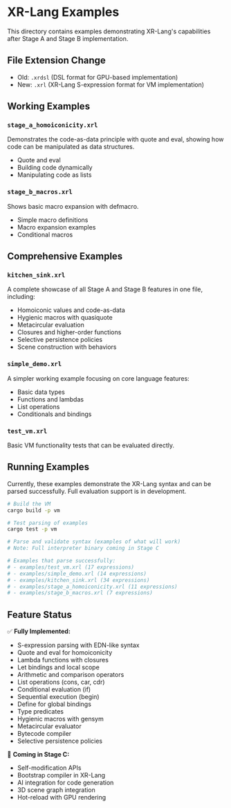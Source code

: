 # XR-Lang Examples

This directory contains examples demonstrating XR-Lang's capabilities after Stage A and Stage B implementation.

## File Extension Change
- Old: `.xrdsl` (DSL format for GPU-based implementation)
- New: `.xrl` (XR-Lang S-expression format for VM implementation)

## Working Examples

### `stage_a_homoiconicity.xrl`
Demonstrates the code-as-data principle with quote and eval, showing how code can be manipulated as data structures.
- Quote and eval
- Building code dynamically
- Manipulating code as lists

### `stage_b_macros.xrl`
Shows basic macro expansion with defmacro.
- Simple macro definitions
- Macro expansion examples
- Conditional macros

## Comprehensive Examples

### `kitchen_sink.xrl`
A complete showcase of all Stage A and Stage B features in one file, including:
- Homoiconic values and code-as-data
- Hygienic macros with quasiquote
- Metacircular evaluation
- Closures and higher-order functions
- Selective persistence policies
- Scene construction with behaviors

### `simple_demo.xrl`
A simpler working example focusing on core language features:
- Basic data types
- Functions and lambdas
- List operations
- Conditionals and bindings

### `test_vm.xrl`
Basic VM functionality tests that can be evaluated directly.

## Running Examples

Currently, these examples demonstrate the XR-Lang syntax and can be parsed successfully. 
Full evaluation support is in development.

```bash
# Build the VM
cargo build -p vm

# Test parsing of examples
cargo test -p vm

# Parse and validate syntax (examples of what will work)
# Note: Full interpreter binary coming in Stage C

# Examples that parse successfully:
# - examples/test_vm.xrl (17 expressions)
# - examples/simple_demo.xrl (14 expressions)  
# - examples/kitchen_sink.xrl (34 expressions)
# - examples/stage_a_homoiconicity.xrl (11 expressions)
# - examples/stage_b_macros.xrl (7 expressions)
```

## Feature Status

✅ **Fully Implemented:**
- S-expression parsing with EDN-like syntax
- Quote and eval for homoiconicity
- Lambda functions with closures
- Let bindings and local scope
- Arithmetic and comparison operators
- List operations (cons, car, cdr)
- Conditional evaluation (if)
- Sequential execution (begin)
- Define for global bindings
- Type predicates
- Hygienic macros with gensym
- Metacircular evaluator
- Bytecode compiler
- Selective persistence policies

🚧 **Coming in Stage C:**
- Self-modification APIs
- Bootstrap compiler in XR-Lang
- AI integration for code generation
- 3D scene graph integration
- Hot-reload with GPU rendering